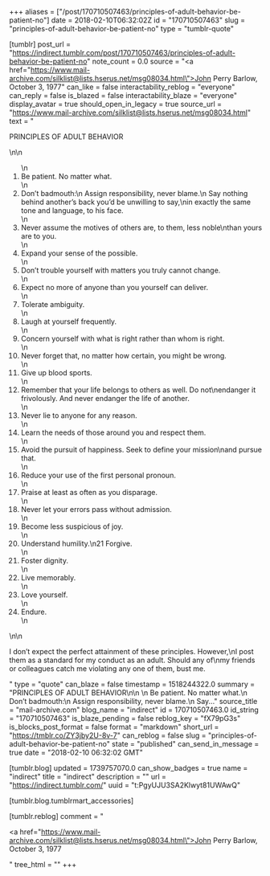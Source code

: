 +++
aliases = ["/post/170710507463/principles-of-adult-behavior-be-patient-no"]
date = 2018-02-10T06:32:02Z
id = "170710507463"
slug = "principles-of-adult-behavior-be-patient-no"
type = "tumblr-quote"

[tumblr]
post_url = "https://indirect.tumblr.com/post/170710507463/principles-of-adult-behavior-be-patient-no"
note_count = 0.0
source = "<a href=\"https://www.mail-archive.com/silklist@lists.hserus.net/msg08034.html\">John Perry Barlow, October 3, 1977</a>"
can_like = false
interactability_reblog = "everyone"
can_reply = false
is_blazed = false
interactability_blaze = "everyone"
display_avatar = true
should_open_in_legacy = true
source_url = "https://www.mail-archive.com/silklist@lists.hserus.net/msg08034.html"
text = "<p>PRINCIPLES OF ADULT BEHAVIOR</p>\n\n<ol>\n<li>Be patient.  No matter what.</li>\n<li>Don&rsquo;t badmouth:\n    Assign responsibility, never blame.\n    Say nothing behind another&rsquo;s back you&rsquo;d be unwilling to say,\nin exactly the same tone and language, to his face.</li>\n<li>Never assume the motives of others are, to them, less noble\nthan yours are to you.</li>\n<li>Expand your sense of the possible.</li>\n<li>Don&rsquo;t trouble yourself with matters you truly cannot change.</li>\n<li>Expect no more of anyone than you yourself can deliver.</li>\n<li>Tolerate ambiguity.</li>\n<li>Laugh at yourself frequently.</li>\n<li>Concern yourself with what is right rather than whom is right.</li>\n<li>Never forget that, no matter how certain, you might be wrong.</li>\n<li>Give up blood sports.</li>\n<li>Remember that your life belongs to others as well.  Do not\nendanger it frivolously.  And never endanger the life of another.</li>\n<li>Never lie to anyone for any reason.</li>\n<li>Learn the needs of those around you and respect them.</li>\n<li>Avoid the pursuit of happiness. Seek to define your mission\nand pursue that.</li>\n<li>Reduce your use of the first personal pronoun.</li>\n<li>Praise at least as often as you disparage.</li>\n<li>Never let your errors pass without admission.</li>\n<li>Become less suspicious of joy.</li>\n<li>Understand humility.\n21      Forgive.</li>\n<li>Foster dignity.</li>\n<li>Live memorably.</li>\n<li>Love yourself.</li>\n<li>Endure.</li>\n</ol>\n\n<p>I don&rsquo;t expect the perfect attainment of these principles.  However,\nI post them as a standard for my conduct as an adult.  Should any of\nmy friends or colleagues catch me violating any one of them, bust me.</p>"
type = "quote"
can_blaze = false
timestamp = 1518244322.0
summary = "PRINCIPLES OF ADULT BEHAVIOR\n\n \n Be patient.  No matter what.\n Don’t badmouth:\n    Assign responsibility, never blame.\n    Say..."
source_title = "mail-archive.com"
blog_name = "indirect"
id = 170710507463.0
id_string = "170710507463"
is_blaze_pending = false
reblog_key = "fX79pG3s"
is_blocks_post_format = false
format = "markdown"
short_url = "https://tmblr.co/ZY3jby2U-8v-7"
can_reblog = false
slug = "principles-of-adult-behavior-be-patient-no"
state = "published"
can_send_in_message = true
date = "2018-02-10 06:32:02 GMT"

[tumblr.blog]
updated = 1739757070.0
can_show_badges = true
name = "indirect"
title = "indirect"
description = ""
url = "https://indirect.tumblr.com/"
uuid = "t:PgyUJU3SA2Klwyt81UWAwQ"

[tumblr.blog.tumblrmart_accessories]

[tumblr.reblog]
comment = "<p><a href=\"https://www.mail-archive.com/silklist@lists.hserus.net/msg08034.html\">John Perry Barlow, October 3, 1977</a></p>"
tree_html = ""
+++
